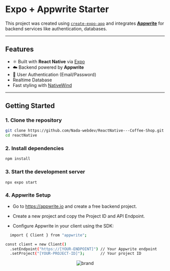#  Expo + Appwrite Starter

This project was created using [`create-expo-app`](https://www.npmjs.com/package/create-expo-app) and integrates [**Appwrite**](https://appwrite.io/) for backend services like authentication, databases.

---

##  Features

- ⚛️ Built with **React Native** via [Expo](https://expo.dev)
- ☁️ Backend powered by **Appwrite**
- 🔐 User Authentication (Email/Password)
-   Realtime Database
-  Fast styling with [NativeWind](https://www.nativewind.dev/) 

---

## Getting Started

### 1. Clone the repository

```bash
git clone https://github.com/Nada-webdev/ReactNative---Coffee-Shop.git
cd reactNative
```
### 2. Install dependencies
```bash
npm install
```
### 3. Start the development server

```bash
npx expo start
```
### 4. Appwrite Setup
- Go to https://appwrite.io and create a free backend project.

- Create a new project and copy the Project ID and API Endpoint.

- Configure Appwrite in your client using the SDK:

```bash
  import { Client } from "appwrite";

const client = new Client()
  .setEndpoint("https://[YOUR-ENDPOINT]") // Your Appwrite endpoint
  .setProject("[YOUR-PROJECT-ID]");       // Your project ID
```
<p align="center">
  <img src="https://github.com/user-attachments/assets/cb838b59-c4b2-4455-88d0-d783c921b021" alt="brand" />
</p>





